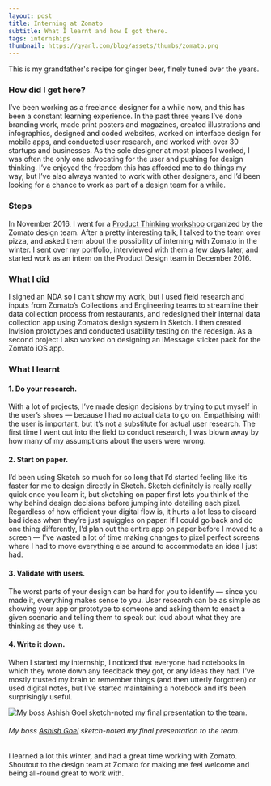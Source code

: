 ```yaml
---
layout: post
title: Interning at Zomato
subtitle: What I learnt and how I got there.
tags: internships
thumbnail: https://gyanl.com/blog/assets/thumbs/zomato.png
---
```


This is my grandfather's recipe for ginger beer, finely tuned over the years.

### How did I get here?
I’ve been working as a freelance designer for a while now, and this has been a constant learning experience. In the past three years I’ve done branding work, made print posters and magazines, created illustrations and infographics, designed and coded websites, worked on interface design for mobile apps, and conducted user research, and worked with over 30 startups and businesses. As the sole designer at most places I worked, I was often the only one advocating for the user and pushing for design thinking. I’ve enjoyed the freedom this has afforded me to do things my way, but I’ve also always wanted to work with other designers, and I’d been looking for a chance to work as part of a design team for a while.

### Steps
In November 2016, I went for a [Product Thinking workshop](https://dribbble.com/shots/3042330-Product-before-Pixels) organized by the Zomato design team. After a pretty interesting talk, I talked to the team over pizza, and asked them about the possibility of interning with Zomato in the winter. I sent over my portfolio, interviewed with them a few days later, and started work as an intern on the Product Design team in December 2016.

### What I did
I signed an NDA so I can’t show my work, but I used field research and inputs from Zomato’s Collections and Engineering teams to streamline their data collection process from restaurants, and redesigned their internal data collection app using Zomato’s design system in Sketch. I then created Invision prototypes and conducted usability testing on the redesign. As a second project I also worked on designing an iMessage sticker pack for the Zomato iOS app.

### What I learnt

#### 1. Do your research.
With a lot of projects, I’ve made design decisions by trying to put myself in the user’s shoes — because I had no actual data to go on. Empathising with the user is important, but it’s not a substitute for actual user research. The first time I went out into the field to conduct research, I was blown away by how many of my assumptions about the users were wrong.

#### 2. Start on paper.
I’d been using Sketch so much for so long that I’d started feeling like it’s faster for me to design directly in Sketch. Sketch definitely is really really quick once you learn it, but sketching on paper first lets you think of the why behind design decisions before jumping into detailing each pixel. Regardless of how efficient your digital flow is, it hurts a lot less to discard bad ideas when they’re just squiggles on paper. If I could go back and do one thing differently, I’d plan out the entire app on paper before I moved to a screen — I’ve wasted a lot of time making changes to pixel perfect screens where I had to move everything else around to accommodate an idea I just had.


#### 3. Validate with users.
The worst parts of your design can be hard for you to identify — since you made it, everything makes sense to you. User research can be as simple as showing your app or prototype to someone and asking them to enact a given scenario and telling them to speak out loud about what they are thinking as they use it.

#### 4. Write it down.
When I started my internship, I noticed that everyone had notebooks in which they wrote down any feedback they got, or any ideas they had. I’ve mostly trusted my brain to remember things (and then utterly forgotten) or used digital notes, but I’ve started maintaining a notebook and it’s been surprisingly useful.

![My boss Ashish Goel sketch-noted my final presentation to the team.](https://gyanl.com/blog/assets/ashish-sketchnote.png)
###### My boss [Ashish Goel](https://medium.com/@ashpodel) sketch-noted my final presentation to the team.

I learned a lot this winter, and had a great time working with Zomato. Shoutout to the design team at Zomato for making me feel welcome and being all-round great to work with.
